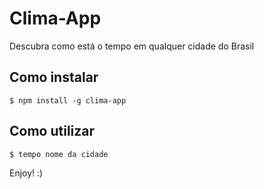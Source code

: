 # Clima-App

Descubra como está o tempo em qualquer cidade do Brasil

## Como instalar

```
$ npm install -g clima-app
```

## Como utilizar

```
$ tempo nome da cidade
```

Enjoy! :)
